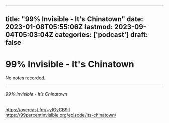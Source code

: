 
---
title: "99% Invisible - It's Chinatown"
date: 2023-01-08T05:55:06Z
lastmod: 2023-09-04T05:03:04Z
categories: ['podcast']
draft: false
---


# 99% Invisible - It's Chinatown

No notes recorded.

- - -
###### 99% Invisible - It’s Chinatown

https://overcast.fm/+yIOyCB9lI  
https://99percentinvisible.org/episode/its-chinatown/

<!-- #public #podcast #99 percent invisible# -->

<!-- {BearID:89E3B1FE-9E1A-4BC7-A4AC-E26B26040C5F-28016-00002D9805699C98} -->
